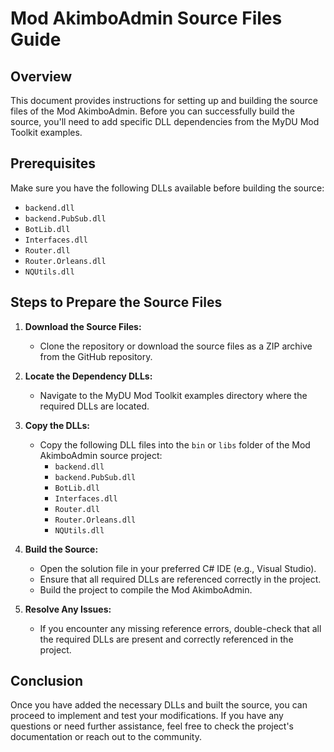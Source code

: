# Mod AkimboAdmin Source Files Guide

## Overview
This document provides instructions for setting up and building the source files of the Mod AkimboAdmin. Before you can successfully build the source, you'll need to add specific DLL dependencies from the MyDU Mod Toolkit examples.

## Prerequisites
Make sure you have the following DLLs available before building the source:

- `backend.dll`
- `backend.PubSub.dll`
- `BotLib.dll`
- `Interfaces.dll`
- `Router.dll`
- `Router.Orleans.dll`
- `NQUtils.dll`

## Steps to Prepare the Source Files

1. **Download the Source Files:**
   - Clone the repository or download the source files as a ZIP archive from the GitHub repository.

2. **Locate the Dependency DLLs:**
   - Navigate to the MyDU Mod Toolkit examples directory where the required DLLs are located.

3. **Copy the DLLs:**
   - Copy the following DLL files into the `bin` or `libs` folder of the Mod AkimboAdmin source project:
     - `backend.dll`
     - `backend.PubSub.dll`
     - `BotLib.dll`
     - `Interfaces.dll`
     - `Router.dll`
     - `Router.Orleans.dll`
     - `NQUtils.dll`

4. **Build the Source:**
   - Open the solution file in your preferred C# IDE (e.g., Visual Studio).
   - Ensure that all required DLLs are referenced correctly in the project.
   - Build the project to compile the Mod AkimboAdmin.

5. **Resolve Any Issues:**
   - If you encounter any missing reference errors, double-check that all the required DLLs are present and correctly referenced in the project.

## Conclusion
Once you have added the necessary DLLs and built the source, you can proceed to implement and test your modifications. If you have any questions or need further assistance, feel free to check the project's documentation or reach out to the community.
